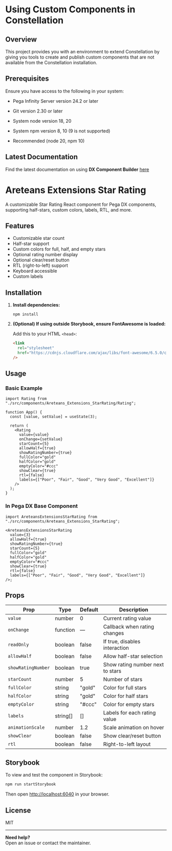 # Using Custom Components in Constellation

## Overview

This project provides you with an environment to extend Constellation by giving you tools to create and publish custom components that are not available from the Constellation installation.

## Prerequisites

Ensure you have access to the following in your system:

- Pega Infinity Server version 24.2 or later

- Git version 2.30 or later

- System node version 18, 20

- System npm version 8, 10 (9 is not supported)

- Recommended (node 20, npm 10)

## Latest Documentation

Find the latest documentation on using **DX Component Builder** [here](https://docs.pega.com/bundle/constellation-dx-components/page/constellation-dx-components/custom-components/whats-new-constellation-dx-component-builder.html)

# Areteans Extensions Star Rating

A customizable Star Rating React component for Pega DX components, supporting half-stars, custom colors, labels, RTL, and more.

## Features

- Customizable star count
- Half-star support
- Custom colors for full, half, and empty stars
- Optional rating number display
- Optional clear/reset button
- RTL (right-to-left) support
- Keyboard accessible
- Custom labels

## Installation

1. **Install dependencies:**

   ```
   npm install
   ```

2. **(Optional) If using outside Storybook, ensure FontAwesome is loaded:**

   Add this to your HTML `<head>`:

   ```html
   <link
     rel="stylesheet"
     href="https://cdnjs.cloudflare.com/ajax/libs/font-awesome/6.5.0/css/all.min.css"
   />
   ```

## Usage

### Basic Example

```tsx
import Rating from "./src/components/Areteans_Extensions_StarRating/Rating";

function App() {
  const [value, setValue] = useState(3);

  return (
    <Rating
      value={value}
      onChange={setValue}
      starCount={5}
      allowHalf={true}
      showRatingNumber={true}
      fullColor="gold"
      halfColor="gold"
      emptyColor="#ccc"
      showClear={true}
      rtl={false}
      labels={["Poor", "Fair", "Good", "Very Good", "Excellent"]}
    />
  );
}
```

### In Pega DX Base Component

```tsx
import AreteansExtensionsStarRating from "./src/components/Areteans_Extensions_StarRating";

<AreteansExtensionsStarRating
  value={3}
  allowHalf={true}
  showRatingNumber={true}
  starCount={5}
  fullColor="gold"
  halfColor="gold"
  emptyColor="#ccc"
  showClear={true}
  rtl={false}
  labels={["Poor", "Fair", "Good", "Very Good", "Excellent"]}
/>;
```

## Props

| Prop               | Type     | Default | Description                      |
| ------------------ | -------- | ------- | -------------------------------- |
| `value`            | number   | 0       | Current rating value             |
| `onChange`         | function | —       | Callback when rating changes     |
| `readOnly`         | boolean  | false   | If true, disables interaction    |
| `allowHalf`        | boolean  | false   | Allow half-star selection        |
| `showRatingNumber` | boolean  | true    | Show rating number next to stars |
| `starCount`        | number   | 5       | Number of stars                  |
| `fullColor`        | string   | "gold"  | Color for full stars             |
| `halfColor`        | string   | "gold"  | Color for half stars             |
| `emptyColor`       | string   | "#ccc"  | Color for empty stars            |
| `labels`           | string[] | []      | Labels for each rating value     |
| `animationScale`   | number   | 1.2     | Scale animation on hover         |
| `showClear`        | boolean  | false   | Show clear/reset button          |
| `rtl`              | boolean  | false   | Right-to-left layout             |

## Storybook

To view and test the component in Storybook:

```sh
npm run startStorybook
```

Then open [http://localhost:6040](http://localhost:6040) in your browser.

## License

MIT

---

**Need help?**  
Open an issue or contact the maintainer.
